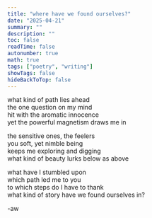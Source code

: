 ```yaml
---
title: "where have we found ourselves?"
date: "2025-04-21"
summary: ""
description: ""
toc: false
readTime: false
autonumber: true
math: true
tags: ["poetry", "writing"]
showTags: false
hideBackToTop: false
---
```


what kind of path lies ahead  
the one question on my mind  
hit with the aromatic innocence  
yet the powerful magnetism draws me in  
  
the sensitive ones, the feelers  
you soft, yet nimble being  
keeps me exploring and digging  
what kind of beauty lurks below as above  
  
what have I stumbled upon  
which path led me to you  
to which steps do I have to thank  
what kind of story have we found ourselves in?  

-aw